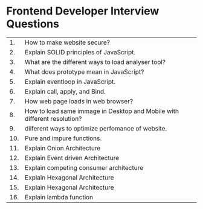 # Frontend Developer Interview Questions 
<table>
  <tr>
    <td>1.</td>
        <td>How to make website secure?</td>
  </tr>
  <tr>
    <td>2.</td>
    <td>Explain SOLID principles of JavaScript.</td>
  </tr>
  <tr>
    <td>3.</td>
    <td>What are the different ways to load analyser tool?</td>
  </tr>
  <tr>
    <td>4.</td>
    <td>What does prototype mean in JavaScript?</td>
  </tr>
  <tr>
    <td>5.</td>
    <td>Explain eventloop in JavaScript.</td>
  </tr>
  <tr>
    <td>6.</td>
    <td>Explain call, apply, and Bind.</td>
  </tr>
  <tr>
    <td>7.</td>
    <td>How web page loads in web browser?</td>
  </tr>
  <tr>
    <td>8.</td>
    <td>How to load same immage in Desktop and Mobile with different resolution?</td>
  </tr>
  <tr>
    <td>9.</td>
    <td>diiferent ways to optimize perfomance of website.</td>
  </tr>
  <tr>
    <td>10.</td>
    <td>Pure and impure functions.</td>
  </tr>
   <tr>
    <td>11.</td>
    <td>Explain Onion Architecture</td>
  </tr>
   <tr>
    <td>12.</td>
    <td>Explain Event driven Architecture</td>
  </tr>
  <tr>
    <td>13.</td>
    <td>Explain competing consumer architecture</td>
  </tr>
  <tr>
    <td>14.</td>
    <td>Explain Hexagonal Architecture</td>
  </tr>
  <tr>
    <td>15.</td>
    <td>Explain Hexagonal Architecture</td>
  </tr>
  <tr>
    <td>16.</td>
    <td>Explain lambda function</td>
  </tr>
</table>

